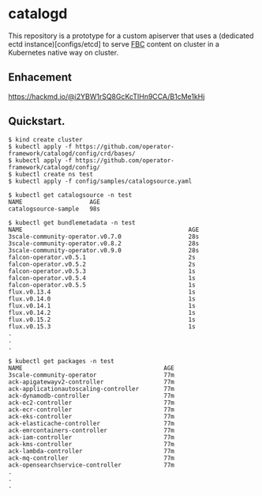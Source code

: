 # catalogd

This repository is a prototype for a custom apiserver that uses a (dedicated ectd instance)[configs/etcd] to serve [FBC](https://olm.operatorframework.io/docs/reference/file-based-catalogs/#docs) content on cluster in a Kubernetes native way on cluster.


## Enhacement 

https://hackmd.io/@i2YBW1rSQ8GcKcTIHn9CCA/B1cMe1kHj

## Quickstart. 

```
$ kind create cluster
$ kubectl apply -f https://github.com/operator-framework/catalogd/config/crd/bases/
$ kubectl apply -f https://github.com/operator-framework/catalogd/config/
$ kubectl create ns test
$ kubectl apply -f config/samples/catalogsource.yaml

$ kubectl get catalogsource -n test 
NAME                   AGE
catalogsource-sample   98s

$ kubectl get bundlemetadata -n test 
NAME                                               AGE
3scale-community-operator.v0.7.0                   28s
3scale-community-operator.v0.8.2                   28s
3scale-community-operator.v0.9.0                   28s
falcon-operator.v0.5.1                             2s
falcon-operator.v0.5.2                             2s
falcon-operator.v0.5.3                             1s
falcon-operator.v0.5.4                             1s
falcon-operator.v0.5.5                             1s
flux.v0.13.4                                       1s
flux.v0.14.0                                       1s
flux.v0.14.1                                       1s
flux.v0.14.2                                       1s
flux.v0.15.2                                       1s
flux.v0.15.3                                       1s
.
.
.

$ kubectl get packages -n test 
NAME                                        AGE
3scale-community-operator                   77m
ack-apigatewayv2-controller                 77m
ack-applicationautoscaling-controller       77m
ack-dynamodb-controller                     77m
ack-ec2-controller                          77m
ack-ecr-controller                          77m
ack-eks-controller                          77m
ack-elasticache-controller                  77m
ack-emrcontainers-controller                77m
ack-iam-controller                          77m
ack-kms-controller                          77m
ack-lambda-controller                       77m
ack-mq-controller                           77m
ack-opensearchservice-controller            77m
.
.
.
```

 
